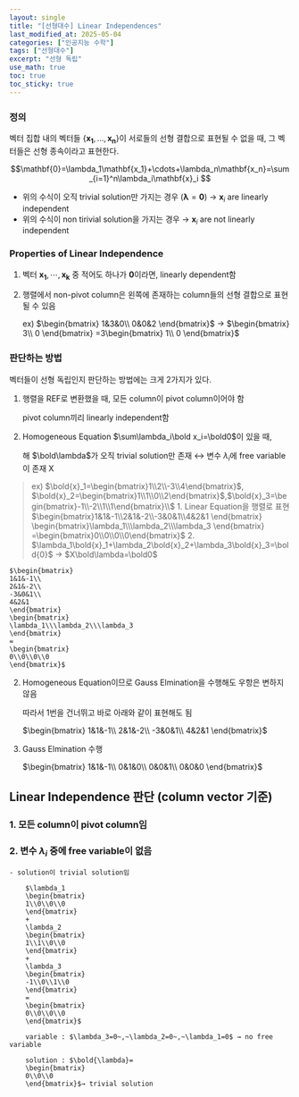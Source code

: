 ```yaml
---
layout: single
title: "[선형대수] Linear Independences"
last_modified_at: 2025-05-04
categories: ["인공지능 수학"]
tags: ["선형대수"]
excerpt: "선형 독립"
use_math: true
toc: true
toc_sticky: true
---
```


### 정의

벡터 집합 내의 벡터들 $\{\mathbf{x_1},\dots,\mathbf{x_n}\}$이 서로들의 선형 결합으로 표현될 수 없을 때, 그 벡터들은 선형 종속이라고 표현한다.

$$\mathbf{0}=\lambda_1\mathbf{x_1}+\cdots+\lambda_n\mathbf{x_n}=\sum_{i=1}^n\lambda_i\mathbf{x}_i
$$

- 위의 수식이 오직 trivial solution만 가지는 경우 $(\boldsymbol\lambda=\mathbf{0})$ → $\mathbf{x}_i$ are linearly independent
- 위의 수식이 non tirivial solution을 가지는 경우 → $\mathbf{x}_i$ are not linearly independent

### Properties of Linear Independence

1. 벡터 $\mathbf{x_1},\cdots,\mathbf{x_k}$ 중 적어도 하나가 $\mathbf{0}$이라면, linearly dependent함
2. 행렬에서 non-pivot column은 왼쪽에 존재하는 column들의 선형 결합으로 표현될 수 있음
    
    ex) $\begin{bmatrix}
    1&3&0\\
    0&0&2
    \end{bmatrix}$ → $\begin{bmatrix}
    3\\
    0
    \end{bmatrix}
    =3\begin{bmatrix}
    1\\
    0
    \end{bmatrix}$

### 판단하는 방법

벡터들이 선형 독립인지 판단하는 방법에는 크게 2가지가 있다.

1. 행렬을 REF로 변환했을 때, 모든 column이 pivot column이어야 함
    
    pivot column끼리 linearly independent함
    
2. Homogeneous Equation $\sum\lambda_i\bold x_i=\bold0$이 있을 때,
    
    해 $\bold\lambda$가 오직 trivial solution만 존재 ↔ 변수 $\lambda_i$에 free variable이 존재 X
    
> ex) $\bold{x}_1=\begin{bmatrix}1\\2\\-3\\4\end{bmatrix}$, $\bold{x}_2=\begin{bmatrix}1\\1\\0\\2\end{bmatrix}$,$\bold{x}_3=\begin{bmatrix}-1\\-2\\1\\1\end{bmatrix}\\$
	1. Linear Equation을 행렬로 표현
        $\begin{bmatrix}1&1&-1\\2&1&-2\\-3&0&1\\4&2&1    \end{bmatrix}
    \begin{bmatrix}\lambda_1\\\lambda_2\\\lambda_3    \end{bmatrix}
    =\begin{bmatrix}0\\0\\0\\0\end{bmatrix}$
    2. 
    $\lambda_1\bold{x}_1+\lambda_2\bold{x}_2+\lambda_3\bold{x}_3=\bold{0}$ → $X\bold\lambda=\bold0$
    
    $\begin{bmatrix}
    1&1&-1\\
    2&1&-2\\
    -3&0&1\\
    4&2&1
    \end{bmatrix}
    \begin{bmatrix}
    \lambda_1\\\lambda_2\\\lambda_3
    \end{bmatrix}
    =
    \begin{bmatrix}
    0\\0\\0\\0
    \end{bmatrix}$
    
2. Homogeneous Equation이므로 Gauss Elmination을 수행해도 우항은 변하지 않음
    
    따라서 1번을 건너뛰고 바로 아래와 같이 표현해도 됨
    
    $\begin{bmatrix}
    1&1&-1\\
    2&1&-2\\
    -3&0&1\\
    4&2&1
    \end{bmatrix}$
    
3. Gauss Elmination 수행
    
    $\begin{bmatrix}
    1&1&-1\\
    0&1&0\\
    0&0&1\\
    0&0&0
    \end{bmatrix}$
    
## Linear Independence 판단 (column vector 기준)

### 1. 모든 column이 pivot column임

### 2. 변수 $\lambda_i$ 중에 free variable이 없음
    - solution이 trivial solution임
        
        $\lambda_1
        \begin{bmatrix}
        1\\0\\0\\0
        \end{bmatrix}
        +
        \lambda_2
        \begin{bmatrix}
        1\\1\\0\\0
        \end{bmatrix}
        +
        \lambda_3
        \begin{bmatrix}
        -1\\0\\1\\0
        \end{bmatrix}
        =
        \begin{bmatrix}
        0\\0\\0\\0
        \end{bmatrix}$
        
        variable : $\lambda_3=0~,~\lambda_2=0~,~\lambda_1=0$ → no free variable
        
        solution : $\bold{\lambda}=
        \begin{bmatrix}
        0\\0\\0
        \end{bmatrix}$→ trivial solution
        
</aside>
